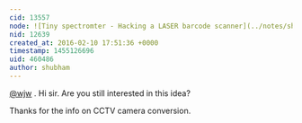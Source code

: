 ```yaml
---
cid: 13557
node: ![Tiny spectromter - Hacking a LASER barcode scanner](../notes/shubham/02-01-2016/tiny-spectromter-hacking-a-laser-barcode-scanner)
nid: 12639
created_at: 2016-02-10 17:51:36 +0000
timestamp: 1455126696
uid: 460486
author: shubham
---
```


[@wjw](/profile/wjw) . Hi sir. Are you still interested in this idea?

Thanks for the info on CCTV camera conversion. 